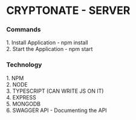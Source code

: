 <h1>CRYPTONATE - SERVER</h1>

<h3>Commands</h3>
1. Install Application - npm install</br>
2. Start the Application - npm start

<h3>Technology</h3>
1. NPM</br>
2. NODE</br>
3. TYPESCRIPT (CAN WRITE JS ON IT)</br>
4. EXPRESS</br>
5. MONGODB</br>
6. SWAGGER API - Documenting the API</br>
